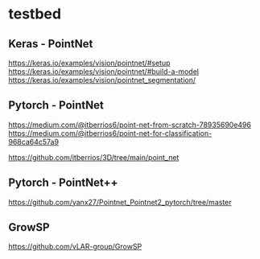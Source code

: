 # testbed

Keras - PointNet
----------------
https://keras.io/examples/vision/pointnet/#setup
https://keras.io/examples/vision/pointnet/#build-a-model
https://keras.io/examples/vision/pointnet_segmentation/

Pytorch - PointNet
------------------

https://medium.com/@itberrios6/point-net-from-scratch-78935690e496
https://medium.com/@itberrios6/point-net-for-classification-968ca64c57a9

https://github.com/itberrios/3D/tree/main/point_net


Pytorch - PointNet++
------------------
https://github.com/yanx27/Pointnet_Pointnet2_pytorch/tree/master


GrowSP
------------------
https://github.com/vLAR-group/GrowSP